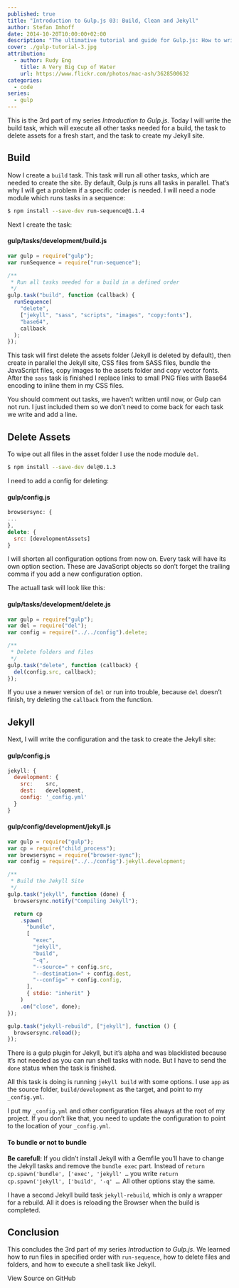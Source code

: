 ```yaml
---
published: true
title: "Introduction to Gulp.js 03: Build, Clean and Jekyll"
author: Stefan Imhoff
date: 2014-10-20T10:00:00+02:00
description: "The ultimative tutorial and guide for Gulp.js: How to write tasks for cleaning files and folders, generating the build and the website with Jekyll."
cover: ./gulp-tutorial-3.jpg
attribution:
  - author: Rudy Eng
    title: A Very Big Cup of Water
    url: https://www.flickr.com/photos/mac-ash/3628500632
categories:
  - code
series:
  - gulp
---
```


This is the 3rd part of my series _Introduction to Gulp.js_. Today I will write the build task, which will execute all other tasks needed for a build, the task to delete assets for a fresh start, and the task to create my Jekyll site.

## Build

Now I create a `build` task. This task will run all other tasks, which are needed to create the site. By default, Gulp.js runs all tasks in parallel. That’s why I will get a problem if a specific order is needed. I will need a node module which runs tasks in a sequence:

```bash
$ npm install --save-dev run-sequence@1.1.4
```

Next I create the task:

#### gulp/tasks/development/build.js

```javascript
var gulp = require("gulp");
var runSequence = require("run-sequence");

/**
 * Run all tasks needed for a build in a defined order
 */
gulp.task("build", function (callback) {
  runSequence(
    "delete",
    ["jekyll", "sass", "scripts", "images", "copy:fonts"],
    "base64",
    callback
  );
});
```

This task will first delete the assets folder (Jekyll is deleted by default), then create in parallel the Jekyll site, CSS files from SASS files, bundle the JavaScript files, copy images to the assets folder and copy vector fonts. After the `sass` task is finished I replace links to small PNG files with Base64 encoding to inline them in my CSS files.

You should comment out tasks, we haven’t written until now, or Gulp can not run. I just included them so we don’t need to come back for each task we write and add a line.

## Delete Assets

To wipe out all files in the asset folder I use the node module `del`.

```bash
$ npm install --save-dev del@0.1.3
```

I need to add a config for deleting:

#### gulp/config.js

```javascript
browsersync: {
...
},
delete: {
  src: [developmentAssets]
}
```

I will shorten all configuration options from now on. Every task will have its own option section. These are JavaScript objects so don’t forget the trailing comma if you add a new configuration option.

The actuall task will look like this:

#### gulp/tasks/development/delete.js

```javascript
var gulp = require("gulp");
var del = require("del");
var config = require("../../config").delete;

/**
 * Delete folders and files
 */
gulp.task("delete", function (callback) {
  del(config.src, callback);
});
```

If you use a newer version of `del` or run into trouble, because `del` doesn’t finish, try deleting the `callback` from the function.

## Jekyll

Next, I will write the configuration and the task to create the Jekyll site:

#### gulp/config.js

```javascript
jekyll: {
  development: {
    src:    src,
    dest:   development,
    config: '_config.yml'
  }
}
```

#### gulp/config/development/jekyll.js

```javascript
var gulp = require("gulp");
var cp = require("child_process");
var browsersync = require("browser-sync");
var config = require("../../config").jekyll.development;

/**
 * Build the Jekyll Site
 */
gulp.task("jekyll", function (done) {
  browsersync.notify("Compiling Jekyll");

  return cp
    .spawn(
      "bundle",
      [
        "exec",
        "jekyll",
        "build",
        "-q",
        "--source=" + config.src,
        "--destination=" + config.dest,
        "--config=" + config.config,
      ],
      { stdio: "inherit" }
    )
    .on("close", done);
});

gulp.task("jekyll-rebuild", ["jekyll"], function () {
  browsersync.reload();
});
```

There is a gulp plugin for Jekyll, but it’s alpha and was blacklisted because it’s not needed as you can run shell tasks with node. But I have to send the `done` status when the task is finished.

All this task is doing is running `jekyll build` with some options. I use `app` as the source folder, `build/development` as the target, and point to my `_config.yml`.

I put my `_config.yml` and other configuration files always at the root of my project. If you don’t like that, you need to update the configuration to point to the location of your `_config.yml`.

<Banner>

#### To bundle or not to bundle

**Be carefull:** If you didn’t install Jekyll with a Gemfile you’ll have to change the Jekyll tasks and remove the `bundle exec` part. Instead of `return cp.spawn('bundle', ['exec', 'jekyll' …` you write `return cp.spawn('jekyll', ['build', '-q' …`. All other options stay the same.

</Banner>

I have a second Jekyll build task `jekyll-rebuild`, which is only a wrapper for a rebuild. All it does is reloading the Browser when the build is completed.

## Conclusion

This concludes the 3rd part of my series _Introduction to Gulp.js_. We learned how to run files in specified order with `run-sequence`, how to delete files and folders, and how to execute a shell task like Jekyll.

<MoreLink href="https://github.com/kogakure/gulp-tutorial">
  View Source on GitHub
</MoreLink>
